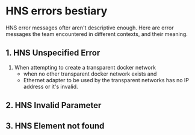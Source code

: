 # HNS errors bestiary

HNS error messages ofter aren't descriptive enough. 
Here are error messages the team encountered in different contexts, and their meaning.

## 1. HNS Unspecified Error

1. When attempting to create a transparent docker network
    * when no other transparent docker network exists and
    * Ethernet adapter to be used by the transparent networks has no IP address or it's invalid.

## 2. HNS Invalid Parameter

## 3. HNS Element not found

